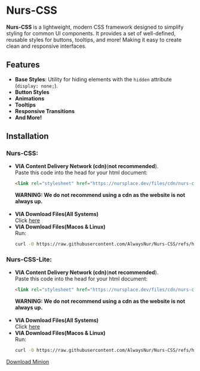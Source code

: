 # Nurs-CSS

**Nurs-CSS** is a lightweight, modern CSS framework designed to simplify styling for common UI components. It provides a set of well-defined, reusable styles for buttons, tooltips, and more! Making it easy to create clean and responsive interfaces.

## Features

- **Base Styles**: Utility for hiding elements with the `hidden` attribute (`display: none;`).
- **Button Styles**
- **Animations**
- **Tooltips**
- **Responsive Transitions**
- **And More!**

## Installation
### Nurs-CSS:
* **VIA Content Delivery Network (cdn)**(**not recommended**).
  <br>Paste this code into the head for your html document:
  ```html
  <link rel="stylesheet" href="https://nursplace.dev/files/cdn/nurs-css/nurs-css.min.css">
  ```
  **WARNING: We do not recommend using a cdn as the website is not always up.**
  <br><br>
* **VIA Download Files(All Systems)<br>**
  Click <a href="https://nursplace.dev/files/cdn/nurs-css/nurs-css.min.css">here</a>
* **VIA Download Files(Macos & Linux)**<br>
 Run:
  ```bash
  curl -O https://raw.githubusercontent.com/AlwaysNur/Nurs-CSS/refs/heads/main/dist/nurs-css/nurs-css.min.css
  ```




### Nurs-CSS-Lite:
* **VIA Content Delivery Network (cdn)**(**not recommended**).
  <br>Paste this code into the head for your html document:
  ```html
  <link rel="stylesheet" href="https://nursplace.dev/files/cdn/nurs-css-lite/nurs-css-lite.min.css">
  ```
  **WARNING: We do not recommend using a cdn as the website is not always up.**
  <br><br>
* **VIA Download Files(All Systems)<br>**
  Click <a href="https://nursplace.dev/files/cdn/nurs-css-lite/nurs-css-lite.min.css" download>here</a>
* **VIA Download Files(Macos & Linux)**<br>
 Run:
  ```bash
  curl -O https://raw.githubusercontent.com/AlwaysNur/Nurs-CSS/refs/heads/main/dist/nurs-css-lite/nurs-css-lite.min.css
  ```
[Download Minion](https://octodex.github.com/images/minion.png "download")






